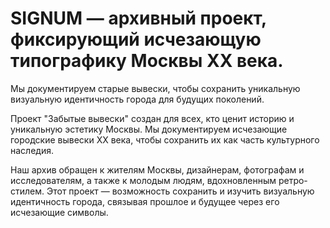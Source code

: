 # <b>SIGNUM — архивный проект, фиксирующий исчезающую типографику Москвы XX века.</b>

Мы документируем старые вывески, чтобы сохранить уникальную визуальную идентичность города для будущих поколений.

Проект "Забытые вывески" создан для всех, кто ценит историю и уникальную эстетику Москвы. Мы документируем исчезающие городские вывески XX века, чтобы сохранить их как часть культурного наследия.

Наш архив обращен к жителям Москвы, дизайнерам, фотографам и исследователям,
а также к молодым людям, вдохновленным ретро-стилем. Этот проект — возможность сохранить и изучить визуальную идентичность города, связывая прошлое и будущее через его исчезающие символы.
